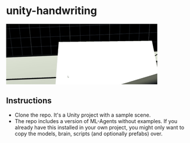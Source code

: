 # unity-handwriting
![](handwriting.gif)  


## Instructions
- Clone the repo. It's a Unity project with a sample scene.
- The repo includes a version of ML-Agents without examples. If you already have this installed in your own project, you might only want to copy the models, brain, scripts (and optionally prefabs) over.


